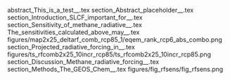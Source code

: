 abstract_This_is_a_test__.tex
section_Abstract_placeholder__.tex
section_Introduction_SLCF_important_for__.tex
section_Sensitivity_of_methane_radiative__.tex
The_sensitivities_calculated_above_may__.tex
figures/map2x25_deltarf_comb_rcp85_1/eqem_rank_rcp6_abs_combo.png
section_Projected_radiative_forcing_in__.tex
figures/ts_rfcomb2x25_10incr_rcp85/ts_rfcomb2x25_10incr_rcp85.png
section_Discussion_Methane_radiative_forcing__.tex
section_Methods_The_GEOS_Chem__.tex
figures/fig_rfsens/fig_rfsens.png